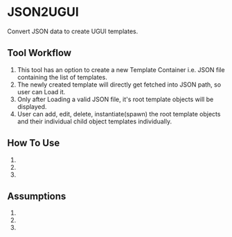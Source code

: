 # JSON2UGUI
 Convert JSON data to create UGUI templates.

<h2> Tool Workflow </h2>
<ol>
 <li>This tool has an option to create a new Template Container i.e. JSON file containing the list of templates.</li>
 <li>The newly created template will directly get fetched into JSON path, so user can Load it.</li>
 <li>Only after Loading a valid JSON file, it's root template objects will be displayed.</li>
 <li>User can add, edit, delete, instantiate(spawn) the root template objects and their individual child object templates individually.</li>
</ol>

<h2> How To Use </h2>
<ol>
 <li></li>
 <li></li>
 <li></li>
</ol>

<h2> Assumptions </h2>
<ol>
 <li></li>
 <li></li>
 <li></li>
</ol>
